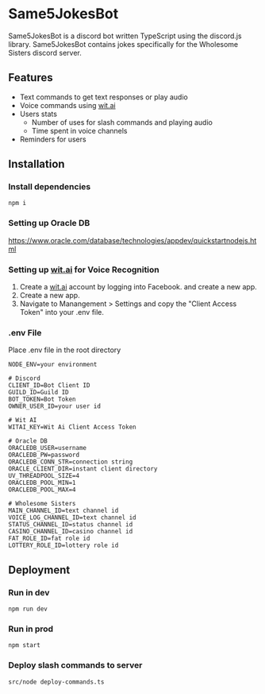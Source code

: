 # Same5JokesBot
Same5JokesBot is a discord bot written TypeScript using the discord.js library. Same5JokesBot contains jokes specifically for the Wholesome Sisters discord server.
## Features
- Text commands to get text responses or play audio
- Voice commands using [wit.ai](https://wit.ai/)
- Users stats
  - Number of uses for slash commands and playing audio
  - Time spent in voice channels
- Reminders for users

## Installation

### Install dependencies
```shell
npm i
```

### Setting up Oracle DB
https://www.oracle.com/database/technologies/appdev/quickstartnodejs.html

### Setting up [wit.ai](https://wit.ai/) for Voice Recognition
1. Create a [wit.ai](https://wit.ai/) account by logging into Facebook. and create a new app. 
2. Create a new app.
3. Navigate to Manangement > Settings and copy the "Client Access Token" into your .env file.

### .env File
Place .env file in the root directory
```
NODE_ENV=your environment

# Discord
CLIENT_ID=Bot Client ID
GUILD_ID=Guild ID
BOT_TOKEN=Bot Token
OWNER_USER_ID=your user id

# Wit AI
WITAI_KEY=Wit Ai Client Access Token

# Oracle DB
ORACLEDB_USER=username
ORACLEDB_PW=password
ORACLEDB_CONN_STR=connection string
ORACLE_CLIENT_DIR=instant client directory
UV_THREADPOOL_SIZE=4
ORACLEDB_POOL_MIN=1
ORACLEDB_POOL_MAX=4

# Wholesome Sisters
MAIN_CHANNEL_ID=text channel id
VOICE_LOG_CHANNEL_ID=text channel id
STATUS_CHANNEL_ID=status channel id
CASINO_CHANNEL_ID=casino channel id
FAT_ROLE_ID=fat role id
LOTTERY_ROLE_ID=lottery role id
```

## Deployment
### Run in dev
```shell
npm run dev
```

### Run in prod
```shell
npm start
```

### Deploy slash commands to server
```shell
src/node deploy-commands.ts
```
